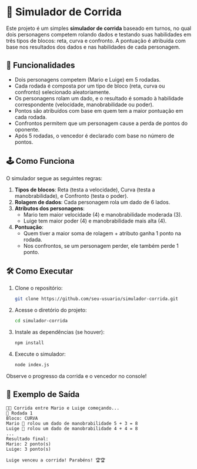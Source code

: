 # 🏁 Simulador de Corrida

Este projeto é um simples **simulador de corrida** baseado em turnos, no qual dois personagens competem rolando dados e testando suas habilidades em três tipos de blocos: reta, curva e confronto. A pontuação é atribuída com base nos resultados dos dados e nas habilidades de cada personagem.

## 🚀 Funcionalidades

- Dois personagens competem (Mario e Luige) em 5 rodadas.
- Cada rodada é composta por um tipo de bloco (reta, curva ou confronto) selecionado aleatoriamente.
- Os personagens rolam um dado, e o resultado é somado à habilidade correspondente (velocidade, manobrabilidade ou poder).
- Pontos são atribuídos com base em quem tem a maior pontuação em cada rodada.
- Confrontos permitem que um personagem cause a perda de pontos do oponente.
- Após 5 rodadas, o vencedor é declarado com base no número de pontos.

## 🕹️ Como Funciona

O simulador segue as seguintes regras:

1. **Tipos de blocos**: Reta (testa a velocidade), Curva (testa a manobrabilidade), e Confronto (testa o poder).
2. **Rolagem de dados**: Cada personagem rola um dado de 6 lados.
3. **Atributos dos personagens**: 
   - Mario tem maior velocidade (4) e manobrabilidade moderada (3).
   - Luige tem maior poder (4) e manobrabilidade mais alta (4).
4. **Pontuação**:
   - Quem tiver a maior soma de rolagem + atributo ganha 1 ponto na rodada.
   - Nos confrontos, se um personagem perder, ele também perde 1 ponto.

## 🛠️ Como Executar

1. Clone o repositório:
   ```bash
   git clone https://github.com/seu-usuario/simulador-corrida.git

2. Acesse o diretório do projeto:
   ```bash
   cd simulador-corrida

3. Instale as dependências (se houver):
   ```bash
   npm install

4. Execute o simulador:
   ```bash
   node index.js

Observe o progresso da corrida e o vencedor no console!


## 📄 Exemplo de Saída
```
🏁🚨 Corrida entre Mario e Luige começando... 
🏁 Rodada 1
Bloco: CURVA
Mario 🎲 rolou um dado de manobrabilidade 5 + 3 = 8
Luige 🎲 rolou um dado de manobrabilidade 4 + 4 = 8
...
Resultado final:
Mario: 2 ponto(s)
Luige: 3 ponto(s)

Luige venceu a corrida! Parabéns! 🏆🏆


